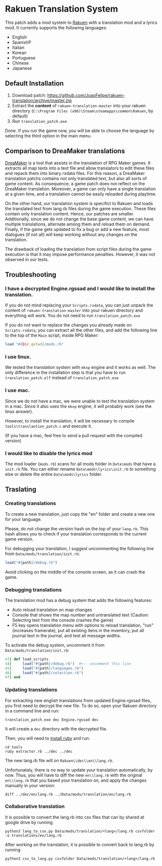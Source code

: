 # Rakuen Translation System

This patch adds a mod system to [Rakuen](https://store.steampowered.com/app/559210/Rakuen/) with a translation mod and a lyrics mod. It currently supports the following languages:

- English
- SpanishP
- Italian
- Korean
- Portuguese
- Chinese
- Japanese

## Default Installation

1. Download patch: https://github.com/JoaoFelipe/rakuen-translation/archive/master.zip
2. Extract the **content** of `rakuen-translation-master` into your rakuen directory (`C:\Program Files (x86)\Steam\steamapps\common\Rakuen`, by default)
3. Run `translation_patch.exe`

Done. If you run the game now, you will be able to choose the language by selecting the third option in the main menu.

## Comparison to DreaMaker translations

[DreaMaker](https://rpgmaker.net/forums/topics/2988/) is a tool that assists in the translation of RPG Maker games. It extracts all map texts into a text file and allow translators to edit these files and repack them into binary rxdata files. For this reason, a DreaMaker translation patchs contains not only translated text, but also all sorts of game content. As consequence, a game patch does not reflect on the DreaMaker translation. Moreover, a game can only have a single translation at a given time, and a translation cannot be easily reloaded during playtime.

On the other hand, our translation system is specifict to Rakuen and loads the translated text from lang.rb files during the game execution. These files contain only translation content. Hence, our patches are smaller. Additionally, since we do not change the base game content, we can have multiple translations, alternate among them and reload them on demand. Finally, if the game gets updated to fix a bug or add a new feature, most dialogues (if not all) will keep working without any changes on the translation.

The drawback of loading the translation from script files during the game execution is that it may impose performance penalties. However, it was not observed in our tests.

## Troubleshooting

### I have a decrypted Engine.rgssad and I would like to install the translation.

If you do not mind replacing your `Scripts.rxdata`, you can just unpack the content of `rakuen-translation-master` into your rakuen directory and everything will work. You do not need to run `translation_patch.exe`

If you do not want to replace the changes you already made on `Scripts.rxdata`, you can extract all the other files, and add the following line to the top of the `Main` script, inside RPG Maker:
```ruby
load "#{Dir.getwd}/mods.rb"
```

### I use linux.

We tested the translation system with `mkxp` engine and it works as well. The only difference in the installation step is that you have to run `translation_patch.elf` instead of `translation_patch.exe`

### I use mac.

Since we do not have a mac, we were unable to test the translation system in a mac. Since it also uses the `mkxp` engine, it will probably work (see the linux answer).

However, to install the translation, it will be necessary to compile `tools\translantion_patch.c` and execute it.

(If you have a mac, feel free to send a pull request with the compiled version)

### I would like to disable the lyrics mod

The mod loader (`mods.rb`) scans for all mods folder in `Data\mods` that have a `init.rb` file. You can either rename `Data\mods\lyrics\init.rb` to something else or delete the entire `Data\mods\lyrics` folder.


## Traslating

### Creating translations

To create a new translation, just copy the "en" folder and create a new one for your language.

Please, do not change the version hash on the top of your `lang.rb`. This hash allows you to check if your translation corresponds to the current game version.

For debugging your translation, I suggest uncommenting the following line from `Data/mods/translation/init.rb`:
```ruby
load("#{path}/debug.rb")
```
Avoid clicking on the middle of the console screen, as it can crash the game.

### Debugging translations

The translation mod has a debug system that adds the following features:

- Auto reload translation on map changes
- Console that shows the map number and untranslated text (Caution: Selecting text from the console crashes the game)
- F5 key opens translation menu with options to reload translation, "run" (increases framerate), put all existing itens in the inventory, put all journal text in the journal, and test all message widths.

To activate the debug system, uncomment it from `Data/mods/translation/init.rb`:
```ruby
43| def load_scripts
44|     load("#{path}/debug.rb")  #<-- uncomment this line
45|     load("#{path}/languages.rb")
46|     load("#{path}/selection.rb")
47| end
```

### Updating translations

For extracting new english translations from updated Engine.rgssad files, you first need to decrypt the new file. To do so, open your Rakuen directory in a command line and run:
```
translation_patch.exe dec Engine.rgssad dec
```
It will create a `dec` directory with the decrypted file.

Then, you will need to [install ruby](https://rubyinstaller.org/) and run:
```
cd tools
ruby extractor.rb ../dec ../dec
```
The new lang.rb file will on `Rakuen\\dec\\en\\lang.rb`.

Unfortunataly, there is no way to update your translation automatically, by now. Thus, you will have to diff the new `en\\lang.rb` with the original `en\\lang.rb` that you based your translation on, and apply the changes manually in your version:
```
diff ../dec/en/lang.rb ../Data/mods/translation/en/lang.rb
```

### Collaborative translation

It is possible to convert the lang.rb into csv files that can by shared at google drive by running
```
python3 lang_to_csv.py Data/mods/translation/<lang>/lang.rb csvfolder -o translations/en/lang.rb
```

After working on the translation, it is possible to convert back to lang.rb by running
```
python3 csv_to_lang.py csvfolder Data/mods/translation/<lang>/lang.rb
```
